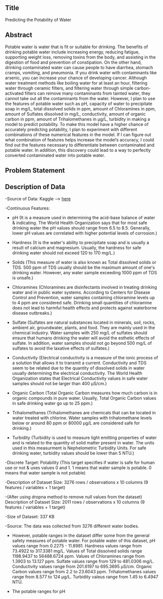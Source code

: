 ## Title
Predicting the Potability of Water
## Abstract 
Potable water is water that is fit or suitable for drinking. The benefits of drinking potable water include increasing energy, reducing fatigue, supporting weight loss, removing toxins from the body, and assisting in the digestion of food and prevention of constipation. On the other hand, drinking contaminated water can cause people to have diarrhea, stomach cramps, vomiting, and pneumonia. If you drink water with contaminants like arsenic, you can increase your chance of developing cancer. Although water treatment methods like boiling water for at least an hour, filtering water through ceramic filters, and filtering water through simple carbon-activated filters can remove many contaminants from tainted water, they cannot take out all the contaminants from the water. However, I plan to use the features of potable water such as pH, capacity of water to precipitate soap in mg/L, total dissolved solids in ppm, amount of Chloramines in ppm, amount of Sulfates dissolved in mg/L, conductivity, amount of organic carbon in ppm, amount of Trihalomethanes in μg/L, turbidity in making a model to predict potability. To make this model have a higher chance of accurately predicting potability, I plan to experiment with different combinations of these numerical features in the model. If I can figure out what combination of features helps increase the model’s accuracy, I could find out the features necessary to differentiate between contaminated and potable water. In addition, this discovery could lead to a way to perfectly converted contaminated water into potable water.

## Problem Statement

## Description of Data
-Source of Data: Kaggle --> [here](https://www.kaggle.com/adityakadiwal/water-potability)

-Continuous Features: 

+ pH (It is a measure used in determining the acid-base balance of water & indicating. The World Health Organization says that for most safe drinking water the pH values should range from 6.5 to 8.5. Generally, lower pH values are correlated with higher potential levels of corrosion.)


+ Hardness (It is the water's ability to precipitate soap and is usually a result of calcium and magnesium. Usually, the hardness for safe drinking water should not exceed 120 to 170 mg/L.)
  

+ Solids (This measure of water is also known as Total dissolved solids or TDS. 500 ppm of TDS usually should be the maximum amount of one's drinking water. However, any water sample exceeding 1000 ppm of TDS is unsafe.)
  

+ Chloramines (Chloramines are disinfectants involved in treating drinking water and in public water systems. According to Centers for Disease Control and Prevention, water samples containing chloramine levels up to 4 ppm are considered safe. Drinking small quantities of chloramine does not lead to harmful health effects and protects against waterborne disease outbreaks.)
  

+ Sulfate (Sulfates are natural substances located in minerals, soil, rocks, ambient air, groundwater, plants, and food. They are mainly used in the chemical industry. Water samples with 250 mg/L of sulfates should ensure that humans drinking the water will avoid the esthetic effects of sulfate. In addition, water samples should not go beyond 500 mg/L of sulfates to avoid the laxative effects of sulfates.)
  

+ Conductivity (Electrical conductivity is a measure of the ionic process of a solution that allows it to transmit a current. Conductivity and TDS seem to be related due to the quantity of dissolved solids in water usually determining the electrical conductivity. The World Health Organization states that Electrical Conductivity values in safe water samples should not be larger than 400 μS/cm.)
  

+ Organic Carbon (Total Organic Carbon measures how much carbon is in organic compounds in pure water. Usually, Total Organic Carbon values in safe drinking water go up to 25 ppm.)
  

+ Trihalomethanes (Trihalomethanes are chemicals that can be located in water treated with chlorine. Water samples with trihalomethane levels below or around 80 ppm or 80000 μg/L are considered safe for drinking.)
  

+ Turbidity (Turbidity is used to measure light emitting properties of water and is related to the quantity of solid matter present in water. The units used in this measurment is Nephelometric Turbidity Units. For safe drinking water, turbidity values should be lower than 5 NTU.)


-Discrete Target: Potability (This target specifies if water is safe for human use or not & uses values 0 and 1. 1 means that water sample is potable. 0 means that water sample is not potable)

-Description of Dataset Size: 3276 rows / observations x 10 columns (9 features / variables + 1 target)

-(After using dropna method to remove null values from the dataset) Description of Dataset Size: 2011 rows / observations x 10 columns (9 features / variables + 1 target)

-Size of Dataset: 337 KB

-Source: The data was collected from 3276 different water bodies.

+ However, potable ranges in the dataset differ some from the general safety measures of potable water. For potable water of this dataset, pH values range from 0.2275 - 11.8981. Hardness values range from 73.4922 to 317.3381 mg/L. Values of Total dissolved solids range 1198.9437 to 56488.6724 ppm. Values of Chloramines range from 1.3903 to 13.127 ppm. Sulfate values range from 129 to 481.0306 mg/L. Conductivity values range from 201.6197 to 695.3695 μS/cm. Organic Carbon values range from 2.2 to 23.6043 ppm. Trihalomethanes values range from 8.577 to 124 μg/L. Turbidity valeus range from 1.45 to 6.4947 NTU.   

+ The potable ranges for pH
